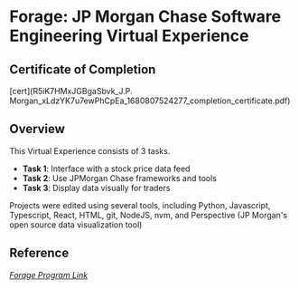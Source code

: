 # Forage: JP Morgan Chase Software Engineering Virtual Experience

## Certificate of Completion
[cert](R5iK7HMxJGBgaSbvk_J.P. Morgan_xLdzYK7u7ewPhCpEa_1680807524277_completion_certificate.pdf)

## Overview

This Virtual Experience consists of 3 tasks.
+ **Task 1**: Interface with a stock price data feed
+ **Task 2**:  Use JPMorgan Chase frameworks and tools
+ **Task 3**: Display data visually for traders

Projects were edited using several tools, including Python, Javascript, Typescript, React, HTML, git, NodeJS, nvm, and Perspective (JP Morgan's open source data visualization tool)


## Reference
[_Forage Program Link_](https://www.theforage.com/virtual-internships/prototype/R5iK7HMxJGBgaSbvk/JP-Morgan-Banking-Technology-Virtual-Program?ref=6afoFnBXduZLXmtvb)

